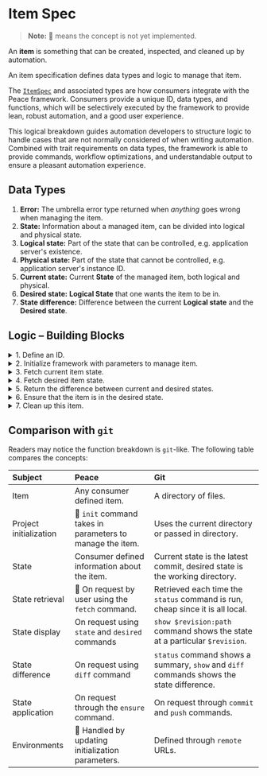 # Item Spec

> **Note:** 🚧 means the concept is not yet implemented.

An **item** is something that can be created, inspected, and cleaned up by automation.

An item specification defines data types and logic to manage that item.

The [`ItemSpec`][`ItemSpec`] and associated types are how consumers integrate with the Peace framework. Consumers provide a unique ID, data types, and functions, which will be selectively executed by the framework to provide lean, robust automation, and a good user experience.

This logical breakdown guides automation developers to structure logic to handle cases that are not normally considered of when writing automation. Combined with trait requirements on data types, the framework is able to provide commands, workflow optimizations, and understandable output to ensure a pleasant automation experience.


## Data Types

1. **Error:** The umbrella error type returned when *anything* goes wrong when managing the item.
2. **State:** Information about a managed item, can be divided into logical and physical state.
3. **Logical state:** Part of the state that can be controlled, e.g. application server's existence.
4. **Physical state:** Part of the state that cannot be controlled, e.g. application server's instance ID.
5. **Current state:** Current **State** of the managed item, both logical and physical.
6. **Desired state:** **Logical State** that one wants the item to be in.
7. **State difference:** Difference between the current **Logical state** and the **Desired state**.


## Logic &ndash; Building Blocks

<details>
<summary>1. Define an ID.</summary>
<div>

`ItemSpec::id`

Provide the framework with a unique ID for this item.

These are intended to be safe to use as file names, as well as avoid surprises, and so have been limited to alphanumeric characters and underscores, and cannot begin with a number. This is validated at compile time by using the `item_spec_id!("..")` macro.

The examples in the `peace` repository will use `snake_case`, but the rules are flexible enough to accept `PascalCase` or `camelCase` if that is preferred.

### Examples

* Item spec that manages a file download: `"download"`.
* Item spec that manages a server: `"server_existence"`.

</div>
</details>

<details>
<summary>2. Initialize framework with parameters to manage item.</summary>
<div>

`ItemSpec::setup`

*🚧 parameters are passed in for each command*

<!-- We should take in a serializable type for initialization. Serializable because it will allow the item to be initialized on a separate host. -->

Provide the framework with enough information to begin managing the item.

This function also instantiates the data types referenced by this `ItemSpec` into the `Resources` map.

### Examples

* Item spec that manages a file download:

	Required parameters are the URL to download from, and the destination file path.

* Item spec that manages a server:

	Required parameters are the base image ID to launch the server with, and hardware specs.

</div>
</details>

<details>
<summary>3. Fetch current item state.</summary>
<div>

`ItemSpec::StateCurrentFnSpec`

This may not necessarily be a cheap operation, for example if it needs to make web requests that take seconds to complete.

### Examples

* Item spec that manages a file download:

	Current state is checking a file's existence and contents.

* Item spec that manages a server:

	Current state is checking a server's existence and its base image ID.

</div>
</details>

<details>
<summary>4. Fetch desired item state.</summary>
<div>

`ItemSpec::StateDesiredFnSpec`

This may not necessarily be a cheap operation, for example if it needs to make web requests that take seconds to complete.

### Examples

* Item spec that manages a file download:

	Desired state is file metadata fetched from a remote server.

* Item spec that manages a server:

	Desired state is one server exists with the specified the base image ID.

</div>
</details>

<details>
<summary>5. Return the difference between current and desired states.</summary>
<div>

`ItemSpec::StateDiffFnSpec`

It is important that both the `from` and `to` are shown for values that have changed, and values that have not changed or are not relevant, are not returned.

### Examples

* Item spec that manages a file download:

	State difference is a change from a file that does not exist, to a file with contents `"abc"`.

* Item spec that manages a server:

	State difference is a change from a non-existent server, to a server exists with the specified the base image ID.

</div>
</details>

<details>
<summary>6. Ensure that the item is in the desired state.</summary>
<div>

Transforms the current state to the desired state.

1. `check`: Returns whether `exec` needs to be run to transform the current state into the desired state.
2. `exec`: Actual logic to transform the current state to the desired state.
3. `exec_dry`: Dry-run transform of the current state to the desired state.

	Like `exec`, but all interactions with external services, or writes to the file system should be substituted with mocks.

</div>
</details>

<details>
<summary>7. Clean up this item.</summary>
<div>

Cleans up this item from existence.

1. `check`: Returns whether `exec` needs to be run to clean up the item.
2. `exec`: Actual logic to clean up the item.
3. `exec_dry`: Dry-run clean up of the item.

</div>
</details>


## Comparison with `git`

Readers may notice the function breakdown is `git`-like. The following table compares the concepts:

| Subject                | Peace                                                    | Git                                                                                      |
|:-----------------------|:---------------------------------------------------------|:-----------------------------------------------------------------------------------------|
| Item                   | Any consumer defined item.                               | A directory of files.                                                                    |
| Project initialization | 🚧 `init` command takes in parameters to manage the item. | Uses the current directory or passed in directory.                                       |
| State                  | Consumer defined information about the item.             | Current state is the latest commit, desired state is the working directory.              |
| State retrieval        | 🚧 On request by user using the `fetch` command.          | Retrieved each time the `status` command is run, cheap since it is all local.            |
| State display          | On request using `state` and `desired` commands          | `show $revision:path` command shows the state at a particular `$revision`.               |
| State difference       | On request using `diff` command                          | `status` command shows a summary, `show` and `diff` commands shows the state difference. |
| State application      | On request through the `ensure` command.                 | On request through `commit` and `push` commands.                                         |
| Environments           | 🚧 Handled by updating initialization parameters.         | Defined through `remote` URLs.                                                           |



[`ItemSpec`]: https://docs.rs/peace_cfg/latest/peace_cfg/trait.ItemSpec.html
